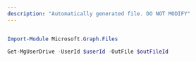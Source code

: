 ```yaml
---
description: "Automatically generated file. DO NOT MODIFY"
---
```


```powershell

Import-Module Microsoft.Graph.Files

Get-MgUserDrive -UserId $userId -OutFile $outFileId

```